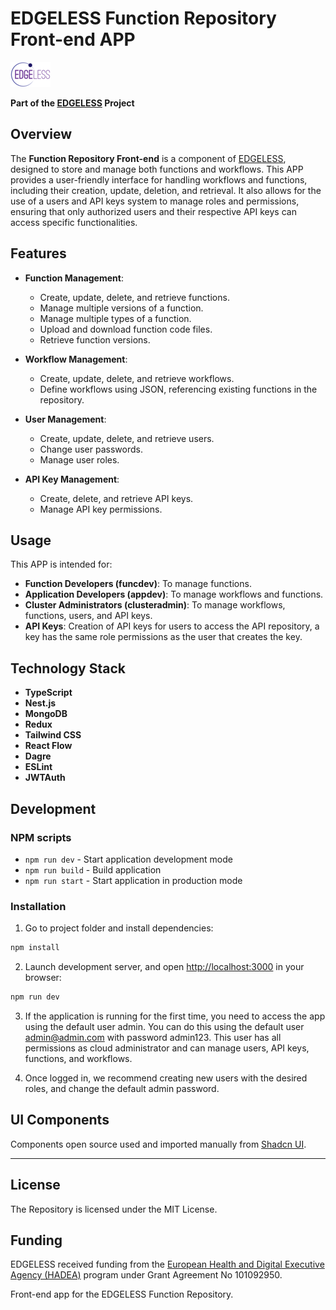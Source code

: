 # EDGELESS Function Repository Front-end APP

![](edgeless-logo-64-40.png)

**Part of the [EDGELESS](https://edgeless-project.eu/) Project**

## Overview

The **Function Repository Front-end** is a  component of [EDGELESS](https://edgeless-project.eu/), designed to store and manage both functions and workflows. This APP provides a user-friendly interface for handling workflows and functions, including their creation, update, deletion, and retrieval. It also allows for the use of a users and API keys system to manage roles and permissions, ensuring that only authorized users and their respective API keys can access specific functionalities.

## Features

- **Function Management**:
    - Create, update, delete, and retrieve functions.
    - Manage multiple versions of a function.
    - Manage multiple types of a function.
    - Upload and download function code files.
    - Retrieve function versions.

- **Workflow Management**:
    - Create, update, delete, and retrieve workflows.
    - Define workflows using JSON, referencing existing functions in the repository.

- **User Management**:
    - Create, update, delete, and retrieve users.
    - Change user passwords.
    - Manage user roles.

- **API Key Management**:
    - Create, delete, and retrieve API keys.
    - Manage API key permissions.

## Usage

This APP is intended for:
- **Function Developers (funcdev)**: To manage functions.
- **Application Developers (appdev)**: To manage workflows and functions.
- **Cluster Administrators (clusteradmin)**: To manage workflows, functions, users, and API keys.
- **API Keys**: Creation of API keys for users to access the API repository, a key has the same role permissions as the user that creates the key.

## Technology Stack

- **TypeScript**
- **Nest.js**
- **MongoDB**
- **Redux**
- **Tailwind CSS**
- **React Flow**
- **Dagre**
- **ESLint**
- **JWTAuth**

## Development

### NPM scripts

- `npm run dev` - Start application development mode
- `npm run build` - Build application
- `npm run start` - Start application in production mode

### Installation

1. Go to project folder and install dependencies:
 ```sh
 npm install
 ```

2. Launch development server, and open [http://localhost:3000](http://localhost:3000) in your browser:
 ```sh
 npm run dev
 ```
3. If the application is running for the first time, you need to access the app using the default user admin. You can do this using the default user admin@admin.com with password admin123. This user has all permissions as cloud administrator and can manage users, API keys, functions, and workflows.


4. Once logged in, we recommend creating new users with the desired roles, and change the default admin password.

## UI Components

Components open source used and imported manually from [Shadcn UI](https://ui.shadcn.com/docs).

----------


## License

The Repository is licensed under the MIT License.

## Funding

EDGELESS received funding from the [European Health and Digital Executive Agency
(HADEA)](https://hadea.ec.europa.eu/) program under Grant Agreement No 101092950.

Front-end app for the EDGELESS Function Repository.

